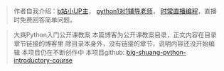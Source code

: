 > 作者自我介绍：[b站小UP主](https://space.bilibili.com/149259132)，
> [python1对1辅导老师](https://www.bilibili.com/read/cv8288962)，
> [时常直播编程](https://live.bilibili.com/13337214)，直播时免费回答简单问题。

> 大爽Python入门公开课教案 本篇博客为公开课教案目录，正文内容在目录章节链接的博客里 除目录本身外，没有链接的章节，说明内容还没开始编辑 本项目仍在不断创作中 本项目github: [big-shuang-python-introductory-course](https://github.com/BigShuang/big-shuang-python-introductory-course)

